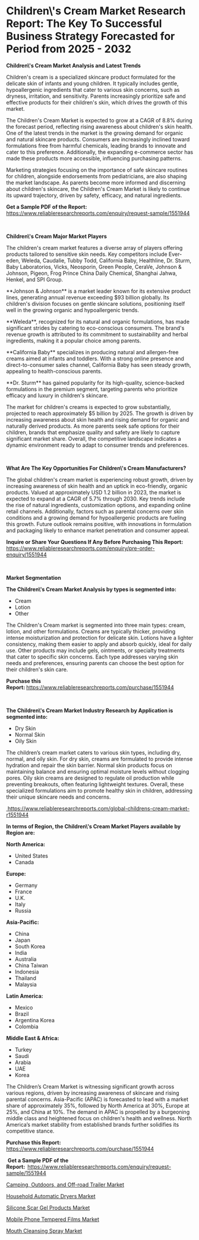 <p><h1>Children\'s Cream Market Research Report: The Key To Successful Business Strategy Forecasted for Period from 2025 - 2032</h1></p><p><strong>Children\'s Cream Market Analysis and Latest Trends</strong></p>
<p><p>Children's cream is a specialized skincare product formulated for the delicate skin of infants and young children. It typically includes gentle, hypoallergenic ingredients that cater to various skin concerns, such as dryness, irritation, and sensitivity. Parents increasingly prioritize safe and effective products for their children's skin, which drives the growth of this market.</p><p>The Children's Cream Market is expected to grow at a CAGR of 8.8% during the forecast period, reflecting rising awareness about children's skin health. One of the latest trends in the market is the growing demand for organic and natural skincare products. Consumers are increasingly inclined toward formulations free from harmful chemicals, leading brands to innovate and cater to this preference. Additionally, the expanding e-commerce sector has made these products more accessible, influencing purchasing patterns. </p><p>Marketing strategies focusing on the importance of safe skincare routines for children, alongside endorsements from pediatricians, are also shaping the market landscape. As parents become more informed and discerning about children's skincare, the Children's Cream Market is likely to continue its upward trajectory, driven by safety, efficacy, and natural ingredients.</p></p>
<p><strong>Get a Sample PDF of the Report:&nbsp;</strong> <a href="https://www.reliableresearchreports.com/enquiry/request-sample/1551944?utm_campaign=32&utm_medium=2&utm_source=Github&utm_content=ia&utm_term=05042025&utm_id=childrens-cream">https://www.reliableresearchreports.com/enquiry/request-sample/1551944</a></p>
<p>&nbsp;</p>
<p><strong>Children\'s Cream Major Market Players</strong></p>
<p><p>The children's cream market features a diverse array of players offering products tailored to sensitive skin needs. Key competitors include Ever-eden, Weleda, Caudalie, Tubby Todd, California Baby, Healthline, Dr. Sturm, Baby Laboratorios, Vicks, Neosporin, Green People, CeraVe, Johnson & Johnson, Pigeon, Frog Prince China Daily Chemical, Shanghai Jahwa, Henkel, and SPI Group.</p><p>**Johnson & Johnson** is a market leader known for its extensive product lines, generating annual revenue exceeding $93 billion globally. Its children's division focuses on gentle skincare solutions, positioning itself well in the growing organic and hypoallergenic trends.</p><p>**Weleda**, recognized for its natural and organic formulations, has made significant strides by catering to eco-conscious consumers. The brand's revenue growth is attributed to its commitment to sustainability and herbal ingredients, making it a popular choice among parents.</p><p>**California Baby** specializes in producing natural and allergen-free creams aimed at infants and toddlers. With a strong online presence and direct-to-consumer sales channel, California Baby has seen steady growth, appealing to health-conscious parents.</p><p>**Dr. Sturm** has gained popularity for its high-quality, science-backed formulations in the premium segment, targeting parents who prioritize efficacy and luxury in children's skincare.</p><p>The market for children's creams is expected to grow substantially, projected to reach approximately $5 billion by 2025. The growth is driven by increasing awareness about skin health and rising demand for organic and naturally derived products. As more parents seek safe options for their children, brands that emphasize quality and safety are likely to capture significant market share. Overall, the competitive landscape indicates a dynamic environment ready to adapt to consumer trends and preferences.</p></p>
<p>&nbsp;</p>
<p><strong>What Are The Key Opportunities For Children\'s Cream Manufacturers?</strong></p>
<p><p>The global children's cream market is experiencing robust growth, driven by increasing awareness of skin health and an uptick in eco-friendly, organic products. Valued at approximately USD 1.2 billion in 2023, the market is expected to expand at a CAGR of 5.7% through 2030. Key trends include the rise of natural ingredients, customization options, and expanding online retail channels. Additionally, factors such as parental concerns over skin conditions and a growing demand for hypoallergenic products are fueling this growth. Future outlook remains positive, with innovations in formulation and packaging likely to enhance market penetration and consumer appeal.</p></p>
<p><strong>Inquire or Share Your Questions If Any Before Purchasing This Report:</strong> <a href="https://www.reliableresearchreports.com/enquiry/pre-order-enquiry/1551944?utm_campaign=32&utm_medium=2&utm_source=Github&utm_content=ia&utm_term=05042025&utm_id=childrens-cream">https://www.reliableresearchreports.com/enquiry/pre-order-enquiry/1551944</a></p>
<p>&nbsp;</p>
<p><strong>Market Segmentation</strong></p>
<p><strong>The Children\'s Cream Market Analysis by types is segmented into:</strong></p>
<p><ul><li>Cream</li><li>Lotion</li><li>Other</li></ul></p>
<p><p>The Children's Cream market is segmented into three main types: cream, lotion, and other formulations. Creams are typically thicker, providing intense moisturization and protection for delicate skin. Lotions have a lighter consistency, making them easier to apply and absorb quickly, ideal for daily use. Other products may include gels, ointments, or specialty treatments that cater to specific skin concerns. Each type addresses varying skin needs and preferences, ensuring parents can choose the best option for their children's skin care.</p></p>
<p><strong>Purchase this Report:&nbsp;</strong><a href="https://www.reliableresearchreports.com/purchase/1551944?utm_campaign=32&utm_medium=2&utm_source=Github&utm_content=ia&utm_term=05042025&utm_id=childrens-cream">https://www.reliableresearchreports.com/purchase/1551944</a></p>
<p>&nbsp;</p>
<p><strong>The Children\'s Cream Market Industry Research by Application is segmented into:</strong></p>
<p><ul><li>Dry Skin</li><li>Normal Skin</li><li>Oily Skin</li></ul></p>
<p><p>The children’s cream market caters to various skin types, including dry, normal, and oily skin. For dry skin, creams are formulated to provide intense hydration and repair the skin barrier. Normal skin products focus on maintaining balance and ensuring optimal moisture levels without clogging pores. Oily skin creams are designed to regulate oil production while preventing breakouts, often featuring lightweight textures. Overall, these specialized formulations aim to promote healthy skin in children, addressing their unique skincare needs and concerns.</p></p>
<p><a href="https://www.reliableresearchreports.com/global-childrens-cream-market-r1551944?utm_campaign=32&utm_medium=2&utm_source=Github&utm_content=ia&utm_term=05042025&utm_id=childrens-cream">&nbsp;https://www.reliableresearchreports.com/global-childrens-cream-market-r1551944</a></p>
<p><strong>In terms of Region, the Children\'s Cream Market Players available by Region are:</strong></p>
<p>
    <p> <strong> North America: </strong>
        <ul>
            <li>United States</li>
            <li>Canada</li>
        </ul>
        </p> 
    <p> <strong> Europe: </strong>
        <ul>
            <li>Germany</li>
            <li>France</li>
            <li>U.K.</li>
            <li>Italy</li>
            <li>Russia</li>
        </ul>
        </p> 
    <p> <strong> Asia-Pacific: </strong>
        <ul>
            <li>China</li>
            <li>Japan</li>
            <li>South Korea</li>
            <li>India</li>
            <li>Australia</li>
            <li>China Taiwan</li>
            <li>Indonesia</li>
            <li>Thailand</li>
            <li>Malaysia</li>
        </ul>
        </p> 
    <p> <strong> Latin America: </strong>
        <ul>
            <li>Mexico</li>
            <li>Brazil</li>
            <li>Argentina Korea</li>
            <li>Colombia</li>
        </ul>
        </p> 
    <p> <strong> Middle East & Africa: </strong>
        <ul>
            <li>Turkey</li>
            <li>Saudi</li>
            <li>Arabia</li>
            <li>UAE</li>
            <li>Korea</li>
        </ul>
    </p>
    </p>
<p><p>The Children’s Cream Market is witnessing significant growth across various regions, driven by increasing awareness of skincare and rising parental concerns. Asia-Pacific (APAC) is forecasted to lead with a market share of approximately 35%, followed by North America at 30%, Europe at 25%, and China at 10%. The demand in APAC is propelled by a burgeoning middle class and heightened focus on children's health and wellness. North America’s market stability from established brands further solidifies its competitive stance.</p></p>
<p><strong>Purchase this Report: </strong><a href="https://www.reliableresearchreports.com/purchase/1551944?utm_campaign=32&utm_medium=2&utm_source=Github&utm_content=ia&utm_term=05042025&utm_id=childrens-cream">https://www.reliableresearchreports.com/purchase/1551944</a></p>
<p>&nbsp;<strong>Get a Sample PDF of the Report:&nbsp;&nbsp;</strong><a href="https://www.reliableresearchreports.com/enquiry/request-sample/1551944?utm_campaign=32&utm_medium=2&utm_source=Github&utm_content=ia&utm_term=05042025&utm_id=childrens-cream">https://www.reliableresearchreports.com/enquiry/request-sample/1551944</a></p>
<p><strong></strong></p>
<p><p><a href="https://github.com/dafertsuria/Market-Research-Report-List-1/blob/main/camping-outdoors-and-off-road-trailer-market.md?utm_campaign=32&utm_medium=2&utm_source=Github&utm_content=ia&utm_term=05042025&utm_id=childrens-cream">Camping, Outdoors, and Off-road Trailer Market</a></p><p><a href="https://github.com/billejuman43/Market-Research-Report-List-1/blob/main/household-automatic-dryers-market.md?utm_campaign=32&utm_medium=2&utm_source=Github&utm_content=ia&utm_term=05042025&utm_id=childrens-cream">Household Automatic Dryers Market</a></p><p><a href="https://github.com/shroffuhpa/Market-Research-Report-List-1/blob/main/silicone-scar-gel-products-market.md?utm_campaign=32&utm_medium=2&utm_source=Github&utm_content=ia&utm_term=05042025&utm_id=childrens-cream">Silicone Scar Gel Products Market</a></p><p><a href="https://github.com/seibttullyjh/Market-Research-Report-List-1/blob/main/mobile-phone-tempered-films-market.md?utm_campaign=32&utm_medium=2&utm_source=Github&utm_content=ia&utm_term=05042025&utm_id=childrens-cream">Mobile Phone Tempered Films Market</a></p><p><a href="https://github.com/reeseberro3j/Market-Research-Report-List-1/blob/main/mouth-cleansing-spray-market.md?utm_campaign=32&utm_medium=2&utm_source=Github&utm_content=ia&utm_term=05042025&utm_id=childrens-cream">Mouth Cleansing Spray Market</a></p></p>